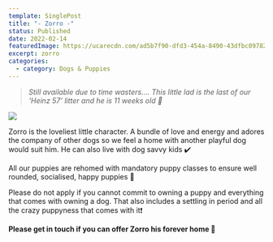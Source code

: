 ```yaml
---
template: SinglePost
title: "- Zorro -"
status: Published
date: 2022-02-14
featuredImage: https://ucarecdn.com/ad5b7f90-dfd3-454a-8490-43dfbc09782f/-/crop/405x379/0,64/-/preview/
excerpt: zorro
categories:
  - category: Dogs & Puppies
---
```

> *Still available due to time wasters….
> This little lad is the last of our ‘Heinz 57’ litter and he is 11 weeks old 🥰*




![](https://ucarecdn.com/794c0ffb-fd86-45eb-ba2f-60629f73e8f9/)

Zorro is the loveliest little character. A bundle of love and energy and adores the company of other dogs so we feel a home with another playful dog would suit him. He can also live with dog savvy kids ✔️ 


All our puppies are rehomed with mandatory puppy classes to ensure well rounded, socialised, happy puppies 🐶 


Please do not apply if you cannot commit to owning a puppy and everything that comes with owning a dog. That also includes a settling in period and all the crazy puppyness that comes with it❗️


**Please get in touch if you can offer Zorro his forever home 🏡**